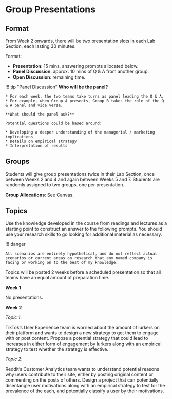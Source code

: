 # Group Presentations

## Format

From Week 2 onwards, there will be two presentation slots in each Lab Section, each lasting 30 minutes.

Format:

* **Presentation**: 15 mins, answering prompts allocated below.
* **Panel Discussion**: approx. 10 mins of Q & A from another group.
* **Open Discussion**: remaining time. 

!!! tip "Panel Discussion"
    **Who will be the panel?** 

    * For each week, the two teams take turns as panel leading the Q & A.
    * For example, when Group A presents, Group B takes the role of the Q & A panel and vice versa.

    **What should the panel ask?** 
    
    Potential questions could be based around:

    * Developing a deeper understanding of the managerial / marketing implications
    * Details on empirical strategy 
    * Interpretation of results

## Groups

Students will give group presentations twice in their Lab Section, once between Weeks 2 and 4 and again between Weeks 5 and 7.
Students are randomly assigned to two groups, one per presentation.

**Group Allocations**: See Canvas.

## Topics

Use the knowledge developed in the course from readings and lectures as a starting point to construct an answer to the following prompts. 
You should use your research skills to go looking for additional material as necessary.

!!! danger

    All scenarios are entirely hypothetical, and do not reflect actual scenarios or current areas on research that any named company is facing or working on to the best of my knowledge. 

Topics will be posted 2 weeks before a scheduled presentation so that all teams have an equal amount of preparation time.

**Week 1**

No presentations.

**Week 2**

*Topic 1*: 

TikTok’s User Experience team is worried about the amount of lurkers on their platform and wants to design a new strategy to get them to engage with or post content. Propose a potential strategy that could lead to increases in either form of engagement by lurkers along with an empirical strategy to test whether the strategy is effective.

*Topic 2*:

Reddit’s Customer Analytics team wants to understand potential reasons why users contribute to their site, either by posting original content or commenting on the posts of others. Design a project that can potentially disentangle user motivations along with an empirical strategy to test for the prevalence of the each, and potentially classify a user by their motivations.

<!-- **Week 3**

Group 1 C: TBA

Group 1 D: TBA

**Week 4**

Group 1 E: TBA

Group 2 F: TBA

**Week 5**

Group 2 A: TBA

Group 2 B: TBA

**Week 6**

Group 2 C: TBA

Group 2 D: TBA

**Week 7**

Group 2 E: TBA

Group 2 F: TBA -->
